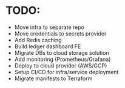 # TODO:
- Move infra to separate repo
- Move credentials to secrets provider
- Add Redis caching
- Build ledger dashboard FE
- Migrate DBs to cloud storage solution
- Add monitoring (Prometheus/Grafana)
- Deploy to cloud provider (AWS/GCP)
- Setup CI/CD for infra/service deployment
- Migrate manifests to Terraform
